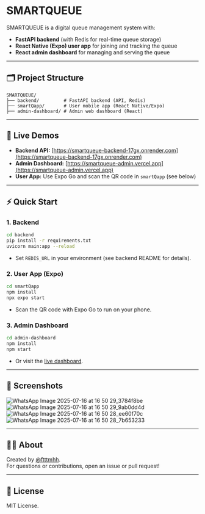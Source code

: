 # SMARTQUEUE

SMARTQUEUE is a digital queue management system with:
- **FastAPI backend** (with Redis for real-time queue storage)
- **React Native (Expo) user app** for joining and tracking the queue
- **React admin dashboard** for managing and serving the queue

---

## 🗂️ Project Structure

```
SMARTQUEUE/
├── backend/         # FastAPI backend (API, Redis)
├── smartQapp/       # User mobile app (React Native/Expo)
├── admin-dashboard/ # Admin web dashboard (React)
```

---

## 🚀 Live Demos

- **Backend API:** [https://smartqueue-backend-17gx.onrender.com](https://smartqueue-backend-17gx.onrender.com)
- **Admin Dashboard:** [https://smartqueue-admin.vercel.app](https://smartqueue-admin.vercel.app)
- **User App:** Use Expo Go and scan the QR code in `smartQapp` (see below)

---

## ⚡ Quick Start

### 1. **Backend**
```sh
cd backend
pip install -r requirements.txt
uvicorn main:app --reload
```
- Set `REDIS_URL` in your environment (see backend README for details).

### 2. **User App (Expo)**
```sh
cd smartQapp
npm install
npx expo start
```
- Scan the QR code with Expo Go to run on your phone.

### 3. **Admin Dashboard**
```sh
cd admin-dashboard
npm install
npm start
```
- Or visit the [live dashboard](https://smartqueue-admin.vercel.app).

---

## 📱 Screenshots


![WhatsApp Image 2025-07-16 at 16 50 29_3784f8be](https://github.com/user-attachments/assets/6202eb8b-7d54-49d9-8e64-6a256e77aa26)
![WhatsApp Image 2025-07-16 at 16 50 29_9ab0dd4d](https://github.com/user-attachments/assets/44d98261-2273-4386-b9bf-d96db44133e8)
![WhatsApp Image 2025-07-16 at 16 50 28_ee60f70c](https://github.com/user-attachments/assets/bc28f1dd-91e4-4d27-a094-62c60e57bfd1)
![WhatsApp Image 2025-07-16 at 16 50 28_7b653233](https://github.com/user-attachments/assets/1cf8c2a5-94a9-4023-8f08-c4a87f9f8047)

---

## 🙋‍♂️ About

Created by [@ftttmhh](https://github.com/ftttmhh).  
For questions or contributions, open an issue or pull request!

---

## 📝 License

MIT License.

